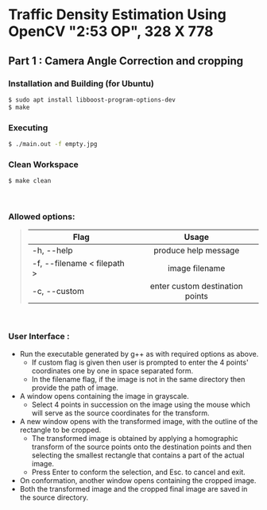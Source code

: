 # Traffic Density Estimation Using OpenCV "2:53 OP", 328 X 778

## Part 1 : Camera Angle Correction and cropping


### Installation and Building (for Ubuntu)

``` bash
$ sudo apt install libboost-program-options-dev
$ make
```  

### Executing 
``` bash
$ ./main.out -f empty.jpg  
```  

### Clean Workspace
``` bash
$ make clean
```

<br/>

### Allowed options:
>| Flag      | Usage           |
>| ------------- |:-------------:|
>| -h, --help                     | produce help message |
>| -f, --filename < filepath >    | image filename      |
>| -c, --custom                   | enter custom destination points     | 
<br/>


### User Interface : 

- Run the executable generated by g++ as with required options as above.
    - If custom flag is given then user is prompted to enter the 4 points' coordinates one by one in space separated form.
    -  In the filename flag, if the image is not in the same directory then provide the path of image.
- A window opens containing the image in grayscale.
  - Select 4 points in succession on the image using the mouse which will serve as the source coordinates for the transform.
- A new window opens with the transformed image, with the outline of the rectangle to be cropped. 
  - The transformed image is obtained by applying a homographic transform of the source points onto the destination points and then selecting the smallest rectangle that contains a part of the actual image.
  - Press Enter to conform the selection, and Esc. to cancel and exit.
- On conformation, another window opens containing the cropped image. 
- Both the transformed image and the cropped final image are saved in the source directory.